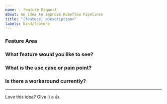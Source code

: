 ```yaml
---
name: 💡 Feature Request
about: An idea to improve Kubeflow Pipelines
title: "[feature] <Description>"
labels: kind/feature
---
```


### Feature Area

<!-- Uncomment the labels below which are relevant to this feature: -->
<!-- /area frontend -->
<!-- /area backend -->
<!-- /area sdk -->
<!-- /area samples -->
<!-- /area components -->

### What feature would you like to see?

<!-- Provide a description of this feature and the user experience. -->

### What is the use case or pain point?

<!-- It helps us understand the benefit of this feature for your use case. -->

### Is there a workaround currently?

<!-- Without this feature, how do you accomplish your task today? -->

---

<!-- Don't delete message below to encourage users to support your feature request! -->

Love this idea? Give it a 👍.
